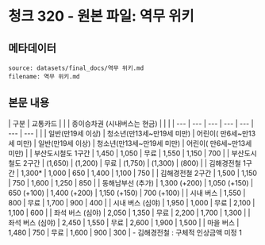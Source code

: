 # 청크 320 - 원본 파일: 역무 위키

## 메타데이터

```
source: datasets/final_docs/역무 위키.md
filename: 역무 위키.md
```

## 본문 내용

| 구분 | 교통카드 | | | 종이승차권 (시내버스는 현금) | | | | --- | --- | --- | --- | --- | --- | --- | | | 일반(만19세 이상) | 청소년(만13세~만19세 미만) | 어린이( 만6세~만13세 미만) | 일반(만19세 이상) | 청소년(만13세~만19세 미만) | 어린이( 만6세~만13세 미만) | | 부산도시철도 1구간 | 1,450 | 1,050 | 무료 | 1,550 | 1,150 | 700 | | 부산도시철도 2구간 | (1,650) | (1,200) | 무료 | (1,750) | (1,300) | (800) | | 김해경전철 1구간 | 1,300* | 1,000 | 650 | 1,400 | 1,100 | 750 | | 김해경전철 2구간 | 1,500 | 1,150 | 750 | 1,600 | 1,250 | 850 | | 동해남부선 (추가) | 1,300 (+200) | 1,050 (+150) | 650 (+100) | 1,400 (+200) | 1,150 (+150) | 700 (+100) | | 시내 버스 | 1,550 | 800 | 무료 | 1,700 | 900 | 400 | | 시내 버스 (심야) | 1,950 | 1,000 | 무료 | 2,100 | 1,100 | 600 | | 좌석 버스 (심야) | 2,050 | 1,350 | 무료 | 2,200 | 1,700 | 1,300 | | 좌석 버스 (심야) | 2,450 | 1,550 | 무료 | 2,600 | 1,900 | 1,500 | | 마을 버스 | 1,480 | 750 | 무료 | 1,600 | 900 | 300 | - 김해경전철 : 구체적 인상금액 미정 1